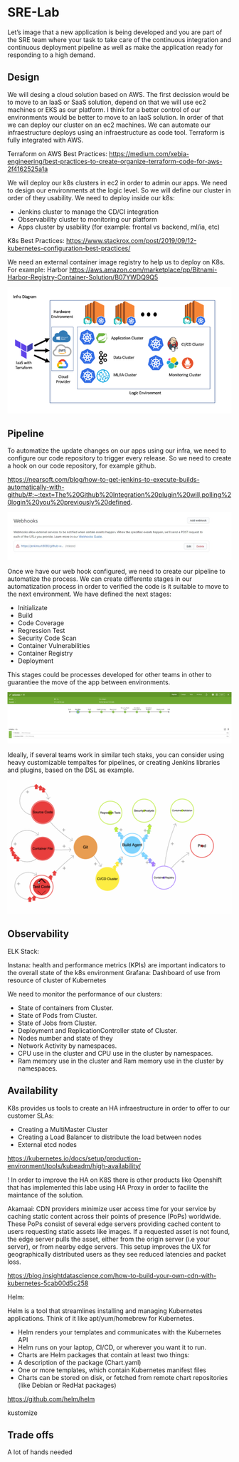 # SRE-Lab

Let’s image that a new application is being developed and you are part of the SRE team where your task to take care of the continuous integration and continuous deployment pipeline as well as make the application ready for responding to a high demand.

## Design

We will desing a cloud solution based on AWS. The first decission would be to move to an IaaS or SaaS solution, depend on that we will use ec2 machines or EKS as our platform. I think for a better control of our environments would be better to move to an IaaS solution. In order of that we can deploy our cluster on an ec2 machines. We can automate our infraestructure deploys using an infraestructure as code tool. Terraform is fully integrated with AWS. 

Terraform on AWS Best Practices:
https://medium.com/xebia-engineering/best-practices-to-create-organize-terraform-code-for-aws-2f4162525a1a

We will deploy our k8s clusters in ec2 in order to admin our apps. We need to design our environments at the logic level. So we will define our cluster in order of they usability. We need to deploy inside our k8s:
+ Jenkins cluster to manage the CD/CI integration
+ Observability cluster to monitoring our platform
+ Apps cluster by usability (for example: frontal vs backend, ml/ia, etc)

K8s Best Practices:
https://www.stackrox.com/post/2019/09/12-kubernetes-configuration-best-practices/

We need an external container image registry to help us to deploy on K8s. For example: Harbor
https://aws.amazon.com/marketplace/pp/Bitnami-Harbor-Registry-Container-Solution/B07YWDQ9Q5

![](img/Infra%20Diagram.png)


## Pipeline

To automatize the update changes on our apps using our infra, we need to configure our code repository to trigger every release. So we need to create a hook on our code repository, for example github. 

https://nearsoft.com/blog/how-to-get-jenkins-to-execute-builds-automatically-with-github/#:~:text=The%20Github%20Integration%20plugin%20will,polling%20login%20you%20previously%20defined.

![](img/Webhook%20Config.jpeg)

Once we have our web hook configured, we need to create our pipeline to automatize the process. We can create differente stages in our automatization process in order to verified the code is it suitable to move to the next environment. We have defined the next stages:

+ Initializate
+ Build
+ Code Coverage
+ Regression Test
+ Security Code Scan
+ Container Vulnerabilities
+ Container Registry
+ Deployment

This stages could be processes developed for other teams in other to guarantiee the move of the app between environments. 

![](img/Jenkins%20Build.png)

Ideally, if several teams work in similar tech staks, you can consider using heavy customizable tempaltes for pipelines, or creating Jenkins libraries and plugins, based on the DSL as example. 

![](img/pipeline.gif)

## Observability

ELK Stack:

Instana: health and performance metrics (KPIs) are important indicators to the overall state of the k8s environment
Grafana: Dashboard of use from resource of cluster of Kubernetes

We need to monitor the performance of our clusters: 
+ State of containers from Cluster.
+ State of Pods from Cluster.
+ State of Jobs from Cluster.
+ Deployment and ReplicationController state of Cluster.
+ Nodes number and state of they
+ Network Activity by namespaces.
+ CPU use in the cluster and CPU use in the cluster by namespaces.
+ Ram memory use in the cluster and Ram memory use in the cluster by namespaces.

## Availability

K8s provides us tools to create an HA infraestructure in order to offer to our customer SLAs:
+ Creating a MultiMaster Cluster
+ Creating a Load Balancer to distribute the load between nodes
+ External etcd nodes 

https://kubernetes.io/docs/setup/production-environment/tools/kubeadm/high-availability/

! In order to improve the HA on K8S there is other products like Openshift that has implemented this labe using HA Proxy in order to facilite the maintance of the solution.


Akamaai: 
CDN providers minimize user access time for your service by caching static content across their points of presence (PoPs) worldwide. These PoPs consist of several edge servers providing cached content to users requesting static assets like images. If a requested asset is not found, the edge server pulls the asset, either from the origin server (i.e your server), or from nearby edge servers. This setup improves the UX for geographically distributed users as they see reduced latencies and packet loss.

https://blog.insightdatascience.com/how-to-build-your-own-cdn-with-kubernetes-5cab00d5c258

Helm: 

Helm is a tool that streamlines installing and managing Kubernetes applications. Think of it like apt/yum/homebrew for Kubernetes.

+ Helm renders your templates and communicates with the Kubernetes API
+ Helm runs on your laptop, CI/CD, or wherever you want it to run.
+ Charts are Helm packages that contain at least two things:
+ A description of the package (Chart.yaml)
+ One or more templates, which contain Kubernetes manifest files
+ Charts can be stored on disk, or fetched from remote chart repositories (like Debian or RedHat packages)

https://github.com/helm/helm

kustomize

## Trade offs 

A lot of hands needed

